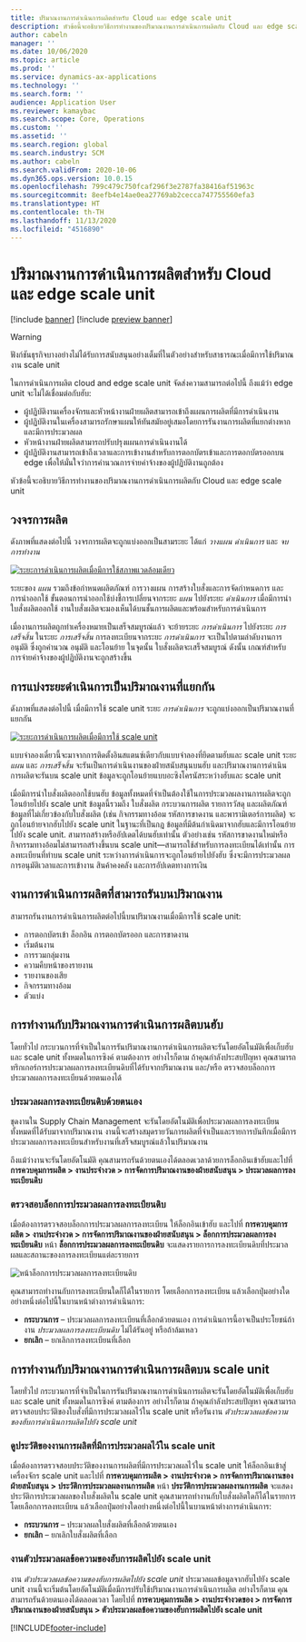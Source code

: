 ```yaml
---
title: ปริมาณงานการดำเนินการผลิตสำหรับ Cloud และ edge scale unit
description: หัวข้อนี้จะอธิบายวิธีการทำงานของปริมาณงานการดำเนินการผลิตกับ Cloud และ edge scale unit
author: cabeln
manager: ''
ms.date: 10/06/2020
ms.topic: article
ms.prod: ''
ms.service: dynamics-ax-applications
ms.technology: ''
ms.search.form: ''
audience: Application User
ms.reviewer: kamaybac
ms.search.scope: Core, Operations
ms.custom: ''
ms.assetid: ''
ms.search.region: global
ms.search.industry: SCM
ms.author: cabeln
ms.search.validFrom: 2020-10-06
ms.dyn365.ops.version: 10.0.15
ms.openlocfilehash: 799c479c750fcaf296f3e2787fa38416af51963c
ms.sourcegitcommit: 8eefb4e14ae0ea27769ab2cecca747755560efa3
ms.translationtype: HT
ms.contentlocale: th-TH
ms.lasthandoff: 11/13/2020
ms.locfileid: "4516890"
---
```

# <a name="manufacturing-execution-workloads-for-cloud-and-edge-scale-units"></a>ปริมาณงานการดำเนินการผลิตสำหรับ Cloud และ edge scale unit

[!include [banner](../includes/banner.md)]
[!include [preview banner](../includes/preview-banner.md)]

> [!WARNING]
> ฟังก์ชันธุรกิจบางอย่างไม่ได้รับการสนับสนุนอย่างเต็มที่ในตัวอย่างสำหรับสาธารณะเมื่อมีการใช้ปริมาณงาน scale unit

ในการดำเนินการผลิต cloud and edge scale unit จัดส่งความสามารถต่อไปนี้ ถึงแม้ว่า edge unit จะไม่ได้เชื่อมต่อกับฮับ:

- ผู้ปฏิบัติงานเครื่องจักรและหัวหน้างานฝ่ายผลิตสามารถเข้าถึงแผนการผลิตที่มีการดำเนินงาน
- ผู้ปฏิบัติงานในเครื่องสามารถรักษาแผนให้ทันสมัยอยู่เสมอโดยการรันงานการผลิตที่แยกต่างหากและมีการประมวลผล
- หัวหน้างานฝ่ายผลิตสามารถปรับปรุงแผนการดำเนินงานได้
- ผู้ปฏิบัติงานสามารถเข้าถึงเวลาและการเข้างานสำหรับการตอกบัตรเข้าและการตอกบัตรออกบน edge เพื่อให้มั่นใจว่าการคำนวณการจ่ายค่าจ้างของผู้ปฏิบัติงานถูกต้อง

หัวข้อนี้จะอธิบายวิธีการทำงานของปริมาณงานการดำเนินการผลิตกับ Cloud และ edge scale unit

## <a name="the-manufacturing-lifecycle"></a>วงจรการผลิต

ดังภาพที่แสดงต่อไปนี้ วงจรการผลิตจะถูกแบ่งออกเป็นสามระยะ ได้แก่ *วางแผน* *ดำเนินการ* และ *จบการทำงาน*

[![ระยะการดำเนินการผลิตเมื่อมีการใช้สภาพแวดล้อมเดียว](media/mes-phases.png "ระยะการดำเนินการผลิตเมื่อมีการใช้สภาพแวดล้อมเดียว")](media/mes-phases-large.png)

ระยะของ _แผน_ รวมถึงข้อกำหนดผลิตภัณฑ์ การวางแผน การสร้างใบสั่งและการจัดกำหนดการ และการนำออกใช้ ขั้นตอนการนำออกใช้บ่งชี้การเปลี่ยนจากระยะ _แผน_ ไปยังระยะ _ดำเนินการ_ เมื่อมีการนำใบสั่งผลิตออกใช้ งานใบสั่งผลิตจะมองเห็นได้บนชั้นการผลิตและพร้อมสำหรับการดำเนินการ

เมื่องานการผลิตถูกทำเครื่องหมายเป็นเสร็จสมบูรณ์แล้ว จะย้ายระยะ _การดำเนินการ_ ไปยังระยะ _การเสร็จสิ้น_ ในระยะ _การเสร็จสิ้น_ การลงทะเบียนจากระยะ *การดำเนินการ* จะเป็นไปตามลำดับงานการอนุมัติ ซึ่งถูกคำนวณ อนุมัติ และโอนย้าย ในจุดนั้น ใบสั่งผลิตจะเสร็จสมบูรณ์ ดังนั้น เกณฑ์สำหรับการจ่ายค่าจ้างของผู้ปฏิบัติงานจะถูกสร้างขึ้น

## <a name="splitting-the-execute-phase-into-a-separate-workload"></a>การแบ่งระยะดำเนินการเป็นปริมาณงานที่แยกกัน

ดังภาพที่แสดงต่อไปนี้ เมื่อมีการใช้ scale unit ระยะ _การดำเนินการ_ จะถูกแบ่งออกเป็นปริมาณงานที่แยกกัน

[![ระยะการดำเนินการผลิตเมื่อมีการใช้ scale unit](media/mes-phases-workloads.png "ระยะการดำเนินการผลิตเมื่อมีการใช้ scale unit")](media/mes-phases-workloads-large.png)

แบบจำลองเดี๋ยวนี้จะมาจากการติดตั้งอินสแตนซ์เดียวกับแบบจำลองที่ยึดตามฮับและ scale unit ระยะ _แผน_ และ _การเสร็จสิ้น_ จะรันเป็นการดำเนินงานของฝ่ายสนับสนุนบนฮับ และปริมาณงานการดำเนินการผลิตจะรันบน scale unit ข้อมูลจะถูกโอนย้ายแบบอะซิงโครนัสระหว่างฮับและ scale unit

เมื่อมีการนำใบสั่งผลิตออกใช้บนฮับ ข้อมูลทั้งหมดที่จำเป็นต้องใช้ในการประมวลผลงานการผลิตจะถูกโอนย้ายไปยัง scale unit ข้อมูลนี้รวมถึง ใบสั่งผลิต กระบวนการผลิต รายการวัสดุ และผลิตภัณฑ์ ข้อมูลที่ไม่เกี่ยวข้องกับใบสั่งผลิต (เช่น กิจกรรมทางอ้อม รหัสการขาดงาน และพารามิเตอร์การผลิต) จะถูกโอนย้ายจากฮับไปยัง scale unit ในฐานะที่เป็นกฎ ข้อมูลที่มีต้นกำเนิดมาจากฮับและมีการโอนย้ายไปยัง scale unit. สามารถสร้างหรืออัปเดตได้บนฮับเท่านั้น ตัวอย่างเช่น รหัสการขาดงานใหม่หรือกิจกรรมทางอ้อมไม่สามารถสร้างขึ้นบน scale unit&mdash;สามารถใช้สำหรับการลงทะเบียนได้เท่านั้น การลงทะเบียนที่ทำบน scale unit ระหว่างการดำเนินการจะถูกโอนย้ายไปยังฮับ ซึ่งจะมีการประมวลผลการอนุมัติเวลาและการเข้างาน สินค้าคงคลัง และการอัปเดตทางการเงิน

## <a name="manufacturing-execution-tasks-that-can-be-run-on-workloads"></a>งานการดำเนินการผลิตที่สามารถรันบนปริมาณงาน

สามารถรันงานการดำเนินการผลิตต่อไปนี้บนปริมาณงานเมื่อมีการใช้ scale unit:

- การตอกบัตรเข้า ล็อกอิน การตอกบัตรออก และการขาดงาน
- เริ่มต้นงาน
- การรวมกลุ่มงาน
- ความคืบหน้าของรายงาน
- รายงานของเสีย
- กิจกรรมทางอ้อม
- ตัวแบ่ง

## <a name="working-with-manufacturing-execution-workloads-on-the-hub"></a>การทำงานกับปริมาณงานการดำเนินการผลิตบนฮับ

โดยทั่วไป กระบวนการที่จำเป็นในการรันปริมาณงานการดำเนินการผลิตจะรันโดยอัตโนมัติเพื่อเก็บฮับและ scale unit ทั้งหมดในการซิงค์ ตามต้องการ อย่างไรก็ตาม ถ้าคุณกำลังประสบปัญหา คุณสามารถทริกเกอร์การประมวลผลการลงทะเบียนดิบที่ได้รับจากปริมาณงาน และ/หรือ ตรวจสอบล็อกการประมวลผลการลงทะเบียนด้วยตนเองได้

### <a name="manually-process-raw-registrations"></a>ประมวลผลการลงทะเบียนดิบด้วยตนเอง

ชุดงานใน Supply Chain Management จะรันโดยอัตโนมัติเพื่อประมวลผลการลงทะเบียนทั้งหมดที่ได้รับมาจากปริมาณงาน งานนี้จะสร้างสมุดรายวันการผลิตที่จำเป็นและรายการบันทึกเมื่อมีการประมวลผลการลงทะเบียนสำหรับงานที่เสร็จสมบูรณ์แล้วในปริมาณงาน

ถึงแม้ว่างานจะรันโดยอัตโนมัติ คุณสามารถรันด้วยตนเองได้ตลอดเวลาด้วยการล็อกอินเข้าฮับและไปที่ **การควบคุมการผลิต \> งานประจำงวด \> การจัดการปริมาณงานของฝ่ายสนับสนุน \> ประมวลผลการลงทะเบียนดิบ**

### <a name="check-the-raw-registration-processing-log"></a>ตรวจสอบล็อกการประมวลผลการลงทะเบียนดิบ

เมื่อต้องการตรวจสอบล็อกการประมวลผลการลงทะเบียน ให้ล็อกอินเข้าฮับ และไปที่ **การควบคุมการผลิต \> งานประจำงวด \> การจัดการปริมาณงานของฝ่ายสนับสนุน \> ล็อกการประมวลผลการลงทะเบียนดิบ** หน้า **ล็อกการประมวลผลการลงทะเบียนดิบ** จะแสดงรายการการลงทะเบียนดิบที่ประมวลผลและสถานะของการลงทะเบียนแต่ละรายการ

![หน้าล็อกการประมวลผลการลงทะเบียนดิบ](media/mes-processing-log.png "หน้าล็อกการประมวลผลการลงทะเบียนดิบ")

คุณสามารถทำงานกับการลงทะเบียนใดก็ได้ในรายการ โดยเลือกการลงทะเบียน แล้วเลือกปุ่มอย่างใดอย่างหนึ่งต่อไปนี้ในบานหน้าต่างการดำเนินการ:

- **กระบวนการ** – ประมวลผลการลงทะเบียนที่เลือกด้วยตนเอง การดำเนินการนี้อาจเป็นประโยชน์ถ้างาน _ประมวลผลการลงทะเบียนดิบ_ ไม่ได้รันอยู่ หรือถ้าล้มเหลว
- **ยกเลิก** – ยกเลิกการลงทะเบียนที่เลือก

## <a name="working-with-manufacturing-execution-workloads-on-a-scale-unit"></a>การทำงานกับปริมาณงานการดำเนินการผลิตบน scale unit

โดยทั่วไป กระบวนการที่จำเป็นในการรันปริมาณงานการดำเนินการผลิตจะรันโดยอัตโนมัติเพื่อเก็บฮับและ scale unit ทั้งหมดในการซิงค์ ตามต้องการ อย่างไรก็ตาม ถ้าคุณกำลังประสบปัญหา คุณสามารถตรวจสอบประวัติของใบสั่งที่มีการประมวลผลไว้ใน scale unit หรือรันงาน _ตัวประมวลผลข้อความของฮับการดำเนินการผลิตไปยัง scale unit_

### <a name="view-the-history-of-manufacturing-jobs-that-have-been-processed-on-a-scale-unit"></a>ดูประวัติของงานการผลิตที่มีการประมวลผลไว้ใน scale unit

เมื่อต้องการตรวจสอบประวัติของงานการผลิตที่มีการประมวลผลไว้ใน scale unit ให้ล็อกอินเข้าสู่เครื่องจักร scale unit และไปที่ **การควบคุมการผลิต \> งานประจำงวด \> การจัดการปริมาณงานของฝ่ายสนับสนุน \> ประวัติการประมวลผลงานการผลิต** หน้า **ประวัติการประมวลผลงานการผลิต** จะแสดงประวัติการประมวลผลของใบสั่งผลิตใน scale unit คุณสามารถทำงานกับใบสั่งผลิตใดก็ได้ในรายการ โดยเลือกการลงทะเบียน แล้วเลือกปุ่มอย่างใดอย่างหนึ่งต่อไปนี้ในบานหน้าต่างการดำเนินการ:

- **กระบวนการ** – ประมวลผลใบสั่งผลิตที่เลือกด้วยตนเอง
- **ยกเลิก** – ยกเลิกใบสั่งผลิตที่เลือก

### <a name="manufacturing-hub-to-scale-unit-message-processor-job"></a>งานตัวประมวลผลข้อความของฮับการผลิตไปยัง scale unit

งาน _ตัวประมวลผลข้อความของฮับการผลิตไปยัง scale unit_ ประมวลผลข้อมูลจากฮับไปยัง scale unit งานนี้จะเริ่มต้นโดยอัตโนมัติเมื่อมีการปรับใช้ปริมาณงานการดำเนินการผลิต อย่างไรก็ตาม คุณสามารถรันด้วยตนเองได้ตลอดเวลา โดยไปที่ **การควบคุมการผลิต \> งานประจำงวดของ \> การจัดการปริมาณงานของฝ่ายสนับสนุน \> ตัวประมวลผลข้อความของฮับการผลิตไปยัง scale unit**


[!INCLUDE[footer-include](../../includes/footer-banner.md)]